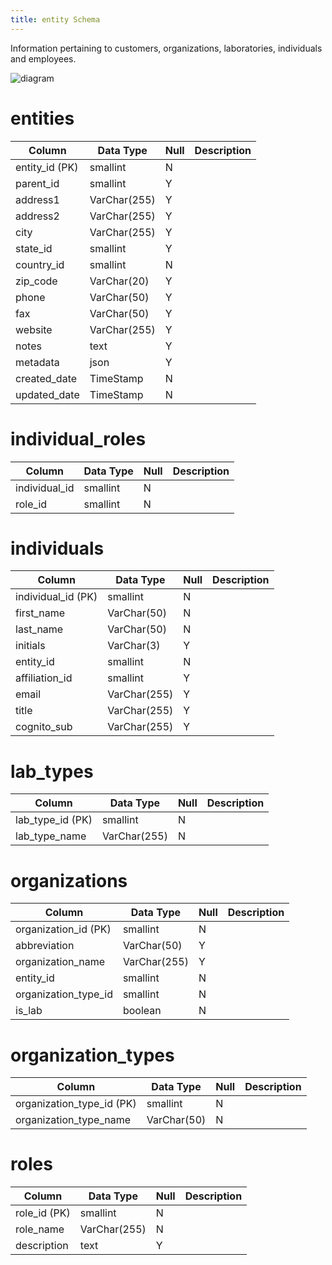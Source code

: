 ```yaml
---
title: entity Schema
---
```


Information pertaining to customers, organizations, laboratories, individuals and employees.

![diagram](https://docs.google.com/drawings/d/e/2PACX-1vTRwXAmzNu33Fi78sR1WkjNCTWaW26mOSS7KuQCZCc3j-1FwcnS628sqgcCClQgucp-xCxqp1fd5xG4/pub?w=984&h=671)

# entities

|Column|Data Type|Null|Description|
|---|---|---|---|
|entity_id (PK)|smallint|N||
|parent_id|smallint|Y||
|address1|VarChar(255)|Y||
|address2|VarChar(255)|Y||
|city|VarChar(255)|Y||
|state_id|smallint|Y||
|country_id|smallint|N||
|zip_code|VarChar(20)|Y||
|phone|VarChar(50)|Y||
|fax|VarChar(50)|Y||
|website|VarChar(255)|Y||
|notes|text|Y||
|metadata|json|Y||
|created_date|TimeStamp|N||
|updated_date|TimeStamp|N||

# individual_roles

|Column|Data Type|Null|Description|
|---|---|---|---|
|individual_id|smallint|N||
|role_id|smallint|N||

# individuals

|Column|Data Type|Null|Description|
|---|---|---|---|
|individual_id (PK)|smallint|N||
|first_name|VarChar(50)|N||
|last_name|VarChar(50)|N||
|initials|VarChar(3)|Y||
|entity_id|smallint|N||
|affiliation_id|smallint|Y||
|email|VarChar(255)|Y||
|title|VarChar(255)|Y||
|cognito_sub|VarChar(255)|Y||

# lab_types

|Column|Data Type|Null|Description|
|---|---|---|---|
|lab_type_id (PK)|smallint|N||
|lab_type_name|VarChar(255)|N||

# organizations

|Column|Data Type|Null|Description|
|---|---|---|---|
|organization_id (PK)|smallint|N||
|abbreviation|VarChar(50)|Y||
|organization_name|VarChar(255)|Y||
|entity_id|smallint|N||
|organization_type_id|smallint|N||
|is_lab|boolean|N||

# organization_types

|Column|Data Type|Null|Description|
|---|---|---|---|
|organization_type_id (PK)|smallint|N||
|organization_type_name|VarChar(50)|N||

# roles

|Column|Data Type|Null|Description|
|---|---|---|---|
|role_id (PK)|smallint|N||
|role_name|VarChar(255)|N||
|description|text|Y||
